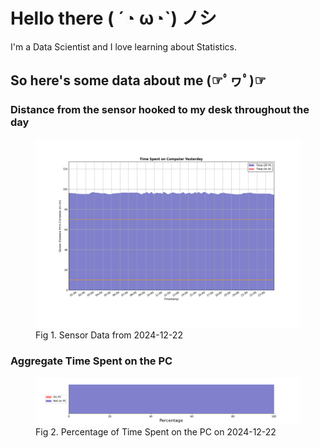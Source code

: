 
# Hello there ( ´◔ ω◔`) ノシ

I'm a Data Scientist and I love learning about Statistics.

## So here's some data about me (☞ﾟヮﾟ)☞


### Distance from the sensor hooked to my desk throughout the day
<figure>
  <picture>
    <source media="(prefers-color-scheme: dark)" srcset="Pi/readme/graphs/lineplot/dark-plot-2024-12-22.png">
    <source media="(prefers-color-scheme: light)" srcset="Pi/readme/graphs/lineplot/light-plot-2024-12-22.png">
    <img alt="Shows a black logo in light color mode and a white one in dark color mode." src="Pi/readme/graphs/lineplot/light-plot-2024-12-22.png">
  </picture>
  <figcaption>Fig 1. Sensor Data from 2024-12-22</figcaption>
</figure>



### Aggregate Time Spent on the PC
<figure>
  <picture>
    <source media="(prefers-color-scheme: dark)" srcset="Pi/readme/graphs/barplot/dark-plot-2024-12-22.png">
    <source media="(prefers-color-scheme: light)" srcset="Pi/readme/graphs/barplot/light-plot-2024-12-22.png">
    <img alt="Shows a black logo in light color mode and a white one in dark color mode." src="Pi/readme/graphs/barplot/light-plot-2024-12-22.png">
  </picture>
  <figcaption>Fig 2. Percentage of Time Spent on the PC on 2024-12-22</figcaption>
</figure>
